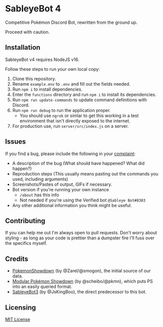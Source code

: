 # SableyeBot 4

Competitive Pokémon Discord Bot, rewritten from the ground up.

Proceed with caution.

## Installation

SableyeBot v4 requires NodeJS v16.

Follow these steps to run your own local copy:

1. Clone this repository.
2. Rename `example.env` to `.env` and fill out the fields needed.
3. Run `npm i` to install dependencies.
4. Enter the `functions` directory and run `npm i` to install its dependencies.
5. Run `npm run update-commands` to update command definitions with Discord.
6. Run `npm run debug` to run the application proper.
    - You should use `ngrok` or simlar to get this working in a test
      environment that isn't directly exposed to the internet.
7. For production use, run `server/src/index.js` on a server.

## Issues

If you find a bug, please include the following in your [complaint][hatemail]:

- A description of the bug (What should have happened? What did happen?)
- Reproduction steps (This usually means pasting out the commands you used,
  including arguments)
- Screenshots/Pastes of output, GIFs if necessary.
- Bot version if you're running your own instance
    - `/about` has this info
    - Not needed if you're using the Verified bot `@Sableye Bot#0303`
- Any other additional information you think might be useful.

## Contributing

If you can help me out I'm always open to pull requests.  Don't worry
about styling - as long as your code is prettier than a dumpster fire
I'll fuss over the specifics myself.

## Credits
* [PokemonShowdown][1] (by @Zarel/@smogon), the initial source of our
  data.
* [Modular Pokémon Showdown][2] (by @scheibo/@pkmn), which puts PS into an
  easily queried format.
* [SableyeBot3][3] (by @JsKingBoo), the direct predecessor to this bot.

## Licensing

[MIT License][LICENSE]

[hatemail]: https://github.com/Stalruth/SableyeBot4/issues/new
[LICENSE]: /LICENSE
[1]: https://github.com/Zarel/Pokemon-Showdown
[2]: https://github.com/pkmn/ps
[3]: https://github.com/JsKingBoo/SableyeBot3

